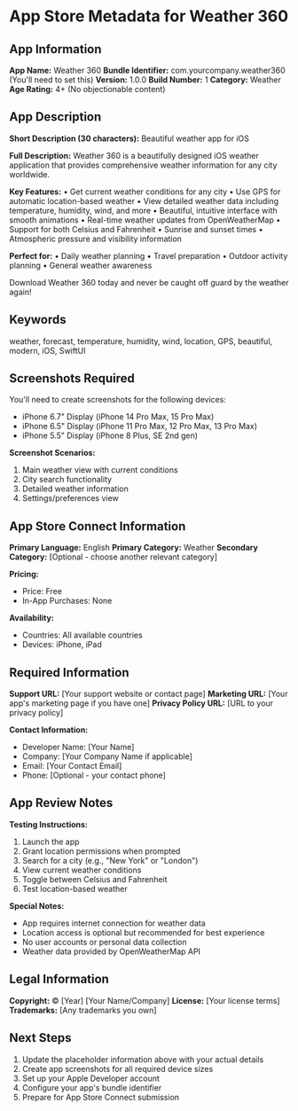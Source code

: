 # App Store Metadata for Weather 360

## App Information

**App Name:** Weather 360
**Bundle Identifier:** com.yourcompany.weather360 (You'll need to set this)
**Version:** 1.0.0
**Build Number:** 1
**Category:** Weather
**Age Rating:** 4+ (No objectionable content)

## App Description

**Short Description (30 characters):**
Beautiful weather app for iOS

**Full Description:**
Weather 360 is a beautifully designed iOS weather application that provides comprehensive weather information for any city worldwide. 

**Key Features:**
• Get current weather conditions for any city
• Use GPS for automatic location-based weather
• View detailed weather data including temperature, humidity, wind, and more
• Beautiful, intuitive interface with smooth animations
• Real-time weather updates from OpenWeatherMap
• Support for both Celsius and Fahrenheit
• Sunrise and sunset times
• Atmospheric pressure and visibility information

**Perfect for:**
• Daily weather planning
• Travel preparation
• Outdoor activity planning
• General weather awareness

Download Weather 360 today and never be caught off guard by the weather again!

## Keywords

weather, forecast, temperature, humidity, wind, location, GPS, beautiful, modern, iOS, SwiftUI

## Screenshots Required

You'll need to create screenshots for the following devices:
- iPhone 6.7" Display (iPhone 14 Pro Max, 15 Pro Max)
- iPhone 6.5" Display (iPhone 11 Pro Max, 12 Pro Max, 13 Pro Max)
- iPhone 5.5" Display (iPhone 8 Plus, SE 2nd gen)

**Screenshot Scenarios:**
1. Main weather view with current conditions
2. City search functionality
3. Detailed weather information
4. Settings/preferences view

## App Store Connect Information

**Primary Language:** English
**Primary Category:** Weather
**Secondary Category:** [Optional - choose another relevant category]

**Pricing:**
- Price: Free
- In-App Purchases: None

**Availability:**
- Countries: All available countries
- Devices: iPhone, iPad

## Required Information

**Support URL:** [Your support website or contact page]
**Marketing URL:** [Your app's marketing page if you have one]
**Privacy Policy URL:** [URL to your privacy policy]

**Contact Information:**
- Developer Name: [Your Name]
- Company: [Your Company Name if applicable]
- Email: [Your Contact Email]
- Phone: [Optional - your contact phone]

## App Review Notes

**Testing Instructions:**
1. Launch the app
2. Grant location permissions when prompted
3. Search for a city (e.g., "New York" or "London")
4. View current weather conditions
5. Toggle between Celsius and Fahrenheit
6. Test location-based weather

**Special Notes:**
- App requires internet connection for weather data
- Location access is optional but recommended for best experience
- No user accounts or personal data collection
- Weather data provided by OpenWeatherMap API

## Legal Information

**Copyright:** © [Year] [Your Name/Company]
**License:** [Your license terms]
**Trademarks:** [Any trademarks you own]

## Next Steps

1. Update the placeholder information above with your actual details
2. Create app screenshots for all required device sizes
3. Set up your Apple Developer account
4. Configure your app's bundle identifier
5. Prepare for App Store Connect submission
